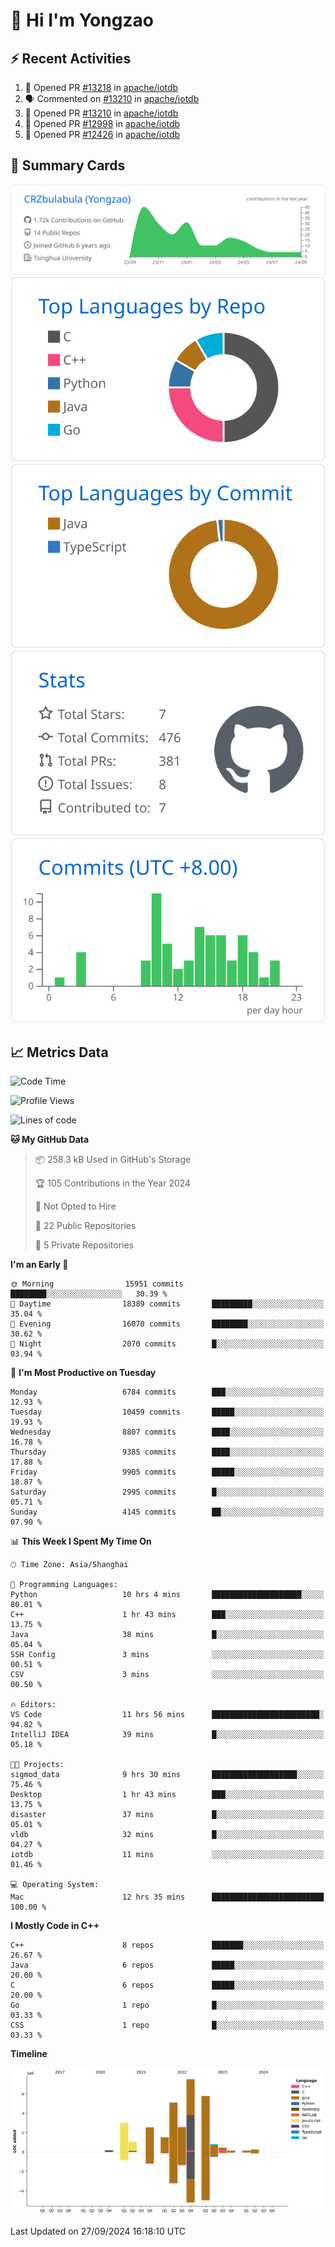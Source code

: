 # 👋 Hi I'm Yongzao

## ⚡ Recent Activities
<!--START_SECTION:activity-->
1. 💪 Opened PR [#13218](https://github.com/apache/iotdb/pull/13218) in [apache/iotdb](https://github.com/apache/iotdb)
2. 🗣 Commented on [#13210](https://github.com/apache/iotdb/pull/13210#issuecomment-2294850976) in [apache/iotdb](https://github.com/apache/iotdb)
3. 💪 Opened PR [#13210](https://github.com/apache/iotdb/pull/13210) in [apache/iotdb](https://github.com/apache/iotdb)
4. 💪 Opened PR [#12998](https://github.com/apache/iotdb/pull/12998) in [apache/iotdb](https://github.com/apache/iotdb)
5. 💪 Opened PR [#12426](https://github.com/apache/iotdb/pull/12426) in [apache/iotdb](https://github.com/apache/iotdb)
<!--END_SECTION:activity-->

## 🎑 Summary Cards

[![](https://raw.githubusercontent.com/CRZbulabula/CRZbulabula/main/profile-summary-card-output/github/0-profile-details.svg)](https://github.com/vn7n24fzkq/github-profile-summary-cards)
[![](https://raw.githubusercontent.com/CRZbulabula/CRZbulabula/main/profile-summary-card-output/github/1-repos-per-language.svg)](https://github.com/vn7n24fzkq/github-profile-summary-cards) [![](https://raw.githubusercontent.com/CRZbulabula/CRZbulabula/main/profile-summary-card-output/github/2-most-commit-language.svg)](https://github.com/vn7n24fzkq/github-profile-summary-cards)
[![](https://raw.githubusercontent.com/CRZbulabula/CRZbulabula/main/profile-summary-card-output/github/3-stats.svg)](https://github.com/vn7n24fzkq/github-profile-summary-cards) [![](https://raw.githubusercontent.com/CRZbulabula/CRZbulabula/main/profile-summary-card-output/github/4-productive-time.svg)](https://github.com/vn7n24fzkq/github-profile-summary-cards)

## 📈 Metrics Data

<!--START_SECTION:waka-->
![Code Time](http://img.shields.io/badge/Code%20Time-697%20hrs%2058%20mins-blue)

![Profile Views](http://img.shields.io/badge/Profile%20Views-6-blue)

![Lines of code](https://img.shields.io/badge/From%20Hello%20World%20I%27ve%20Written-31.0%20million%20lines%20of%20code-blue)

**🐱 My GitHub Data** 

> 📦 258.3 kB Used in GitHub's Storage 
 > 
> 🏆 105 Contributions in the Year 2024
 > 
> 🚫 Not Opted to Hire
 > 
> 📜 22 Public Repositories 
 > 
> 🔑 5 Private Repositories 
 > 
**I'm an Early 🐤** 

```text
🌞 Morning                15951 commits       ████████░░░░░░░░░░░░░░░░░   30.39 % 
🌆 Daytime                18389 commits       █████████░░░░░░░░░░░░░░░░   35.04 % 
🌃 Evening                16070 commits       ████████░░░░░░░░░░░░░░░░░   30.62 % 
🌙 Night                  2070 commits        █░░░░░░░░░░░░░░░░░░░░░░░░   03.94 % 
```
📅 **I'm Most Productive on Tuesday** 

```text
Monday                   6784 commits        ███░░░░░░░░░░░░░░░░░░░░░░   12.93 % 
Tuesday                  10459 commits       █████░░░░░░░░░░░░░░░░░░░░   19.93 % 
Wednesday                8807 commits        ████░░░░░░░░░░░░░░░░░░░░░   16.78 % 
Thursday                 9385 commits        ████░░░░░░░░░░░░░░░░░░░░░   17.88 % 
Friday                   9905 commits        █████░░░░░░░░░░░░░░░░░░░░   18.87 % 
Saturday                 2995 commits        █░░░░░░░░░░░░░░░░░░░░░░░░   05.71 % 
Sunday                   4145 commits        ██░░░░░░░░░░░░░░░░░░░░░░░   07.90 % 
```


📊 **This Week I Spent My Time On** 

```text
🕑︎ Time Zone: Asia/Shanghai

💬 Programming Languages: 
Python                   10 hrs 4 mins       ████████████████████░░░░░   80.01 % 
C++                      1 hr 43 mins        ███░░░░░░░░░░░░░░░░░░░░░░   13.75 % 
Java                     38 mins             █░░░░░░░░░░░░░░░░░░░░░░░░   05.04 % 
SSH Config               3 mins              ░░░░░░░░░░░░░░░░░░░░░░░░░   00.51 % 
CSV                      3 mins              ░░░░░░░░░░░░░░░░░░░░░░░░░   00.50 % 

🔥 Editors: 
VS Code                  11 hrs 56 mins      ████████████████████████░   94.82 % 
IntelliJ IDEA            39 mins             █░░░░░░░░░░░░░░░░░░░░░░░░   05.18 % 

🐱‍💻 Projects: 
sigmod_data              9 hrs 30 mins       ███████████████████░░░░░░   75.46 % 
Desktop                  1 hr 43 mins        ███░░░░░░░░░░░░░░░░░░░░░░   13.75 % 
disaster                 37 mins             █░░░░░░░░░░░░░░░░░░░░░░░░   05.01 % 
vldb                     32 mins             █░░░░░░░░░░░░░░░░░░░░░░░░   04.27 % 
iotdb                    11 mins             ░░░░░░░░░░░░░░░░░░░░░░░░░   01.46 % 

💻 Operating System: 
Mac                      12 hrs 35 mins      █████████████████████████   100.00 % 
```

**I Mostly Code in C++** 

```text
C++                      8 repos             ███████░░░░░░░░░░░░░░░░░░   26.67 % 
Java                     6 repos             █████░░░░░░░░░░░░░░░░░░░░   20.00 % 
C                        6 repos             █████░░░░░░░░░░░░░░░░░░░░   20.00 % 
Go                       1 repo              █░░░░░░░░░░░░░░░░░░░░░░░░   03.33 % 
CSS                      1 repo              █░░░░░░░░░░░░░░░░░░░░░░░░   03.33 % 
```



**Timeline**

![Lines of Code chart](https://raw.githubusercontent.com/CRZbulabula/CRZbulabula/main/assets/bar_graph.png)


 Last Updated on 27/09/2024 16:18:10 UTC
<!--END_SECTION:waka-->

